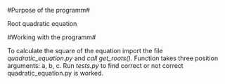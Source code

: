 #Purpose of the programm#

Root quadratic equation

#Working with the programm#

To calculate the square of the equation import the file *quadratic_equation.py* and *call get_roots()*. Function takes three position arguments: a, b, c.
Run *tests.py* to find correct or not correct quadratic_equation.py is worked.
